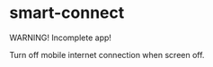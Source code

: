 smart-connect
=============

WARNING! Incomplete app!

Turn off mobile internet connection when screen off.
